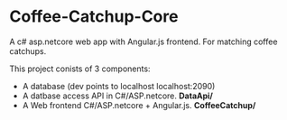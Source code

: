 # Coffee-Catchup-Core

A c# asp.netcore web app with Angular.js frontend. For matching coffee catchups.

This project conists of 3 components:

- A database (dev points to localhost localhost:2090)
- A datbase access API in C#/ASP.netcore.  **DataApi/**
- A Web frontend C#/ASP.netcore + Angular.js.  **CoffeeCatchup/**
